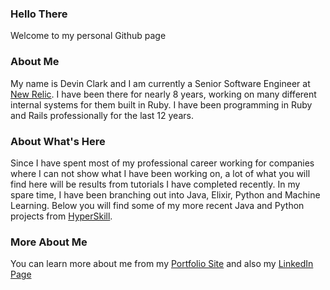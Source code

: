 ### Hello There
Welcome to my personal Github page
### About Me
My name is Devin Clark and I am currently a Senior Software Engineer at [New Relic](https://newrelic.com). I have been there for nearly 8 years, working on many different internal systems for them built in Ruby. I have been programming in Ruby and Rails professionally for the last 12 years. 
### About What's Here
Since I have spent most of my professional career working for companies where I can not show what I have been working on, a lot of what you will find here will be results from tutorials I have completed recently. In my spare time, I have been branching out into Java, Elixir, Python and Machine Learning. Below you will find some of my more recent Java and Python projects from [HyperSkill](https://hyperskill.org).
### More About Me
You can learn more about me from my [Portfolio Site](https://notdevinclark.github.io) and also my [LinkedIn Page](https://www.linkedin.com/in/notdevinclark/)
